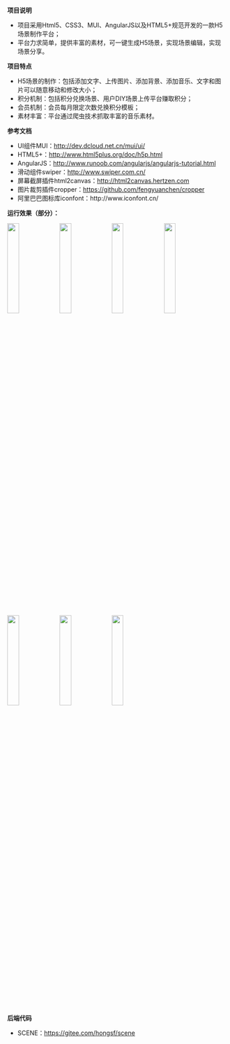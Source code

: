 <p><strong>项目说明</strong></p>
<ul>
    <li>项目采用Html5、CSS3、MUI、AngularJS以及HTML5+规范开发的一款H5场景制作平台；</li>
    <li>平台力求简单，提供丰富的素材，可一键生成H5场景，实现场景编辑，实现场景分享。</li>
</ul>
<p><strong>项目特点</strong></p>
<ul>
    <li>H5场景的制作：包括添加文字、上传图片、添加背景、添加音乐、文字和图片可以随意移动和修改大小；</li>
    <li>积分机制：包括积分兑换场景、用户DIY场景上传平台赚取积分；</li>
    <li>会员机制：会员每月限定次数兑换积分模板；</li>
    <li>素材丰富：平台通过爬虫技术抓取丰富的音乐素材。</li>   
</ul>
<p><strong>参考文档</strong></p>
<ul>
    <li>UI组件MUI：<a href="http://dev.dcloud.net.cn/mui/ui/">http://dev.dcloud.net.cn/mui/ui/</a></li>
    <li>HTML5+：<a href="http://www.html5plus.org/doc/h5p.html">http://www.html5plus.org/doc/h5p.html</a></li>
    <li>AngularJS：<a href="http://www.runoob.com/angularjs/angularjs-tutorial.html">http://www.runoob.com/angularjs/angularjs-tutorial.html</a></li>
    <li>滑动组件swiper：<a href="http://www.swiper.com.cn/">http://www.swiper.com.cn/</a></li>   
    <li>屏幕截屏插件html2canvas：<a href="http://html2canvas.hertzen.com/">http://html2canvas.hertzen.com</a></li>
    <li>图片裁剪插件cropper：<a href="https://github.com/fengyuanchen/cropper">https://github.com/fengyuanchen/cropper</a></li>
    <li>阿里巴巴图标库iconfont：<a herf="http://www.iconfont.cn/">http://www.iconfont.cn/</li>
</ul>
<p><strong>运行效果（部分）：</strong></p>
<img width="23%" src="https://gitee.com/uploads/images/2018/0410/210323_f71fa5bc_1196576.png"/>
<img width="23%" src="https://gitee.com/uploads/images/2018/0410/211017_8b364bb1_1196576.png"/>
<img width="23%" src="https://gitee.com/uploads/images/2018/0410/211025_bdf2afa8_1196576.png"/>
<img width="23%" src="https://gitee.com/uploads/images/2018/0410/211258_3f6f88ae_1196576.png"/>
<img width="23%" src="https://gitee.com/uploads/images/2018/0410/211723_2ebcd186_1196576.png"/>
<img width="23%" src="https://gitee.com/uploads/images/2018/0410/211316_d3bc0242_1196576.png"/>
<img width="23%" src="https://gitee.com/uploads/images/2018/0410/211532_b719f101_1196576.png"/>

<p><strong>后端代码</strong></p>
<ul>
    <li>SCENE：<a href="https://gitee.com/hongsf/scene">https://gitee.com/hongsf/scene</a></li>
</ul>
